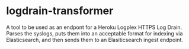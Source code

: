 # logdrain-transformer

A tool to be used as an endpont for a Heroku Logplex HTTPS Log Drain. Parses the syslogs, puts them into an acceptable format for indexing via Elasticsearch, and then sends them to an Elasiticsearch ingest endpoint.
